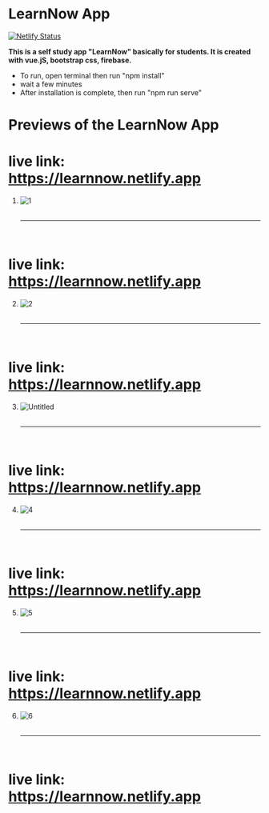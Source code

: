 # LearnNow App
[![Netlify Status](https://api.netlify.com/api/v1/badges/2684d3db-1f97-40b9-af9b-840c6480a05c/deploy-status)](https://app.netlify.com/sites/learnnow/deploys)

**This is a self study app "LearnNow" basically for students. It is created with vue.jS, bootstrap css, firebase.**

* To run, open terminal then run "npm install"
* wait a few minutes
* After installation is complete, then run "npm run serve"

# Previews of the LearnNow App
# live link: https://learnnow.netlify.app
1. ![1](https://user-images.githubusercontent.com/58645797/95485341-0c111300-093e-11eb-8259-fe972d222e4f.png)<br><br><hr><br>
# live link: https://learnnow.netlify.app
2. ![2](https://user-images.githubusercontent.com/58645797/95485350-0f0c0380-093e-11eb-9acd-7d5dec7e37df.png)<br><br><hr><br>
# live link: https://learnnow.netlify.app
3. ![Untitled](https://user-images.githubusercontent.com/58645797/95485371-1501e480-093e-11eb-86e6-26dcf1932d9f.png)<br><br><hr><br>
# live link: https://learnnow.netlify.app
4. ![4](https://user-images.githubusercontent.com/58645797/95485355-103d3080-093e-11eb-953a-abe91f6484c9.png)<br><br><hr><br>
# live link: https://learnnow.netlify.app
5. ![5](https://user-images.githubusercontent.com/58645797/95485360-1206f400-093e-11eb-83de-50f3a1bc8a70.png)<br><br><hr><br>
# live link: https://learnnow.netlify.app
6. ![6](https://user-images.githubusercontent.com/58645797/95485366-13d0b780-093e-11eb-95b1-76f4d083be1e.png)<br><br><hr><br>

# live link: https://learnnow.netlify.app
